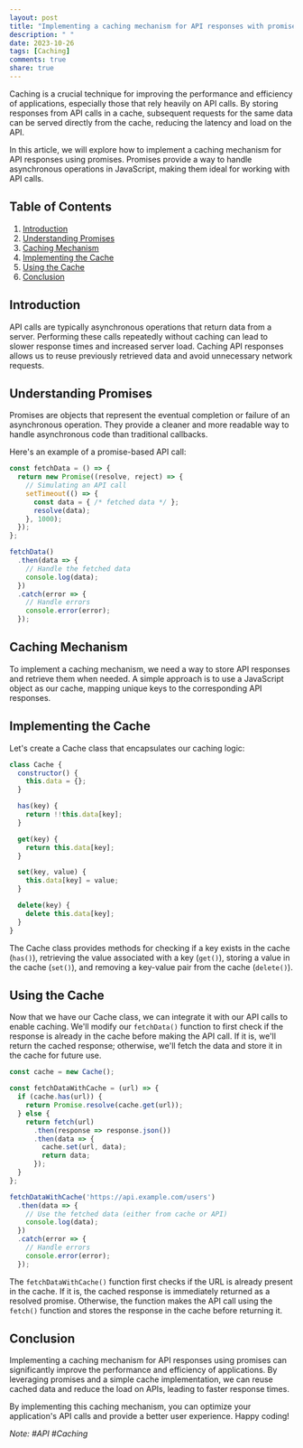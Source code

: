 ```yaml
---
layout: post
title: "Implementing a caching mechanism for API responses with promises"
description: " "
date: 2023-10-26
tags: [Caching]
comments: true
share: true
---
```


Caching is a crucial technique for improving the performance and efficiency of applications, especially those that rely heavily on API calls. By storing responses from API calls in a cache, subsequent requests for the same data can be served directly from the cache, reducing the latency and load on the API.

In this article, we will explore how to implement a caching mechanism for API responses using promises. Promises provide a way to handle asynchronous operations in JavaScript, making them ideal for working with API calls.

## Table of Contents
1. [Introduction](#introduction)
2. [Understanding Promises](#understanding-promises)
3. [Caching Mechanism](#caching-mechanism)
4. [Implementing the Cache](#implementing-the-cache)
5. [Using the Cache](#using-the-cache)
6. [Conclusion](#conclusion)

## Introduction<a name="introduction"></a>
API calls are typically asynchronous operations that return data from a server. Performing these calls repeatedly without caching can lead to slower response times and increased server load. Caching API responses allows us to reuse previously retrieved data and avoid unnecessary network requests.

## Understanding Promises<a name="understanding-promises"></a>
Promises are objects that represent the eventual completion or failure of an asynchronous operation. They provide a cleaner and more readable way to handle asynchronous code than traditional callbacks.

Here's an example of a promise-based API call:

```javascript
const fetchData = () => {
  return new Promise((resolve, reject) => {
    // Simulating an API call
    setTimeout(() => {
      const data = { /* fetched data */ };
      resolve(data);
    }, 1000);
  });
};

fetchData()
  .then(data => {
    // Handle the fetched data
    console.log(data);
  })
  .catch(error => {
    // Handle errors
    console.error(error);
  });
```

## Caching Mechanism<a name="caching-mechanism"></a>
To implement a caching mechanism, we need a way to store API responses and retrieve them when needed. A simple approach is to use a JavaScript object as our cache, mapping unique keys to the corresponding API responses.

## Implementing the Cache<a name="implementing-the-cache"></a>
Let's create a Cache class that encapsulates our caching logic:

```javascript
class Cache {
  constructor() {
    this.data = {};
  }

  has(key) {
    return !!this.data[key];
  }

  get(key) {
    return this.data[key];
  }

  set(key, value) {
    this.data[key] = value;
  }

  delete(key) {
    delete this.data[key];
  }
}
```

The Cache class provides methods for checking if a key exists in the cache (`has()`), retrieving the value associated with a key (`get()`), storing a value in the cache (`set()`), and removing a key-value pair from the cache (`delete()`).

## Using the Cache<a name="using-the-cache"></a>
Now that we have our Cache class, we can integrate it with our API calls to enable caching. We'll modify our `fetchData()` function to first check if the response is already in the cache before making the API call. If it is, we'll return the cached response; otherwise, we'll fetch the data and store it in the cache for future use.

```javascript
const cache = new Cache();

const fetchDataWithCache = (url) => {
  if (cache.has(url)) {
    return Promise.resolve(cache.get(url));
  } else {
    return fetch(url)
      .then(response => response.json())
      .then(data => {
        cache.set(url, data);
        return data;
      });
  }
};

fetchDataWithCache('https://api.example.com/users')
  .then(data => {
    // Use the fetched data (either from cache or API)
    console.log(data);
  })
  .catch(error => {
    // Handle errors
    console.error(error);
  });
```

The `fetchDataWithCache()` function first checks if the URL is already present in the cache. If it is, the cached response is immediately returned as a resolved promise. Otherwise, the function makes the API call using the `fetch()` function and stores the response in the cache before returning it.

## Conclusion<a name="conclusion"></a>
Implementing a caching mechanism for API responses using promises can significantly improve the performance and efficiency of applications. By leveraging promises and a simple cache implementation, we can reuse cached data and reduce the load on APIs, leading to faster response times.

By implementing this caching mechanism, you can optimize your application's API calls and provide a better user experience. Happy coding!

*Note: #API #Caching*